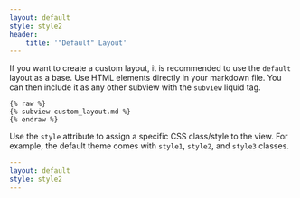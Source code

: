 ```yaml
---
layout: default
style: style2
header:
    title: '"Default" Layout'
---
```


If you want to create a custom layout, it is recommended to use the `default`
layout as a base. Use HTML elements directly in your markdown file. You can then
include it as any other subview with the `subview` liquid tag.

```liquid
{% raw %}
{% subview custom_layout.md %}
{% endraw %}
```

Use the `style` attribute to assign a specific CSS class/style to the view. For
example, the default theme comes with `style1`, `style2`, and `style3` classes.

```yaml
---
layout: default
style: style2
---
```

